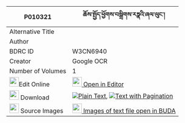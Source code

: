 |P010321|ཆོས་སྤྱོད་ཕྱོགས་བསྒྲིགས་རཏྣའི་ཞལ་ལུང་། 
| --- | --- 
|Alternative Title |
|Author | 
|BDRC ID | W3CN6940
|Creator | Google OCR
|Number of Volumes| 1
|<img width="25" src="https://img.icons8.com/color/25/000000/edit-property.png">Edit Online| [<img width="25" src="https://avatars.githubusercontent.com/u/45091458?s=200&v=4"> Open in Editor](http://editor.openpecha.org/P010321)
|<img width="25" src="https://img.icons8.com/fluent/48/000000/download-2.png"/>  Download | [![](https://img.icons8.com/color/20/000000/txt.png)Plain Text](https://github.com/Openpecha/P010321/releases/download/v1/chocho_chok_drik_ratne_shyallu_plain_P010321.zip), [![](https://img.icons8.com/color/20/000000/txt.png)Text with Pagination](https://github.com/Openpecha/P010321/releases/download/v1/chocho_chok_drik_ratne_shyallu_pages_P010321.zip)
|<img width="25" src="https://img.icons8.com/plasticine/100/000000/pictures-folder.png"/>  Source Images | [<img width="25" src="https://library.bdrc.io/icons/BUDA-small.svg"> Images of text file open in BUDA](https://library.bdrc.io/show/bdr:W3CN6940)